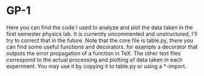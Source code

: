 # GP-1
Here you can find the code I used to analyze and plot the data taken in the first semester physics lab. It is currently uncommented and unstructured, I'll try to correct that in the future.
Note that the core file is table.py, there you can find some useful functions and decorators. for example a decorator that outputs the error propagation of a function in TeX. The other text files correspond to the actual processing and plotting of data taken in each experiment. You may use it by copying it to table.py or using a *-import.
